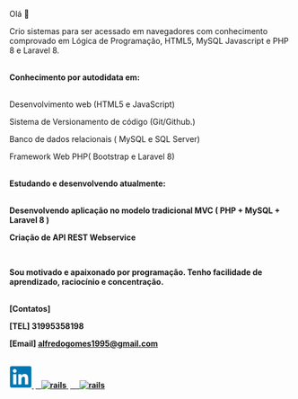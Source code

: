 Olá 👋


Crio sistemas para ser acessado em navegadores com conhecimento comprovado em Lógica de Programação, HTML5, MySQL Javascript e PHP 8 e Laravel 8.

<br/><b>Conhecimento por autodidata em:</b><br/><br/>

Desenvolvimento web (HTML5 e JavaScript)

Sistema de Versionamento de código (Git/Github.)

Banco de dados relacionais ( MySQL e SQL Server)

Framework Web PHP( Bootstrap e Laravel 8)<br/><br/>

<b>Estudando e desenvolvendo atualmente:<br/><br/>

Desenvolvendo aplicação no modelo tradicional MVC ( PHP + MySQL + Laravel 8 )

Criação de API REST Webservice

<br/>

Sou motivado e apaixonado por programação. Tenho facilidade de aprendizado, raciocínio e concentração. <br/><br/>        
          
          
[Contatos] <br/>


[TEL] 31995358198

[Email] alfredogomes1995@gmail.com<br/>


<br/><a href="https://www.linkedin.com/in/alfredo1995/" target="_blank">
<img src="https://raw.githubusercontent.com/devicons/devicon/master/icons/linkedin/linkedin-original.svg" alt="rails" width="40" height="40" style="max-width: 100%;"></img>
</a>&nbsp;<a href="https://www.youtube.com/channel/UCXKSo8RSfVmrawXleZ-_arg" target="_blank">
&nbsp;&nbsp;<img src="https://image.flaticon.com/icons/png/512/1384/1384060.png" alt="rails" width="40" height="40" style="max-width: 100%;"></img>
</a>&nbsp;<a href="https://www.instagram.com/alfredogomesss/" target="_blank">&nbsp;
&nbsp;<a href="https://my.indeed.com/p/alfredog-52cnbyc" target="_blank">&nbsp;&nbsp;<img src="https://play-lh.googleusercontent.com/_sJ-ST-crO8lxIzTv44xv_hiZvA6X7X2-8jSjhha2RfYcGSgACRod38yA6dfmcJHy_M" alt="rails" width="40" height="40" style="max-width: 100%;"></img>
</a>
